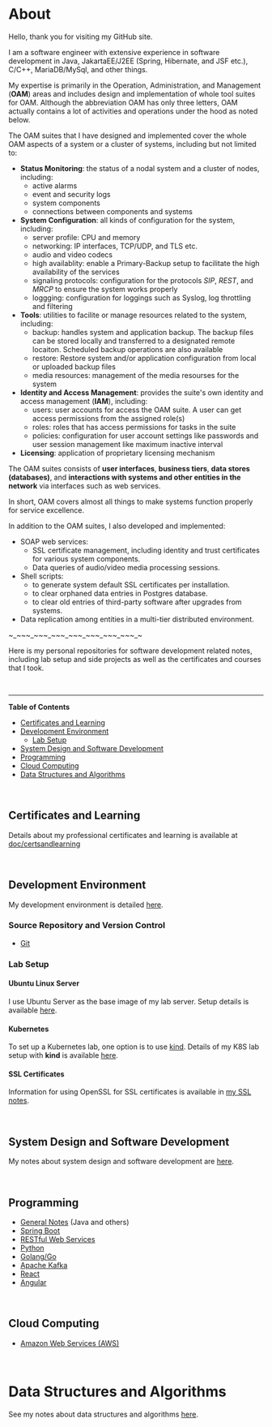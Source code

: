 <!---
ws-tang/ws-tang is a ✨ special ✨ repository because its `README.md` (this file) appears on your GitHub profile.
You can click the Preview link to take a look at your changes.
--->

# About

Hello, thank you for visiting my GitHub site.

I am a software engineer with extensive experience in software development in Java, JakartaEE/J2EE (Spring, Hibernate, and JSF etc.), C/C++, MariaDB/MySql, and other things.

My expertise is primarily in the Operation, Administration, and Management (**OAM**) areas and includes design and implementation of whole tool suites for OAM. Although the abbreviation OAM has only three letters, OAM actually contains a lot of activities and operations under the hood as noted below.

The OAM suites that I have designed and implemented cover the whole OAM aspects of a system or a cluster of systems, including but not limited to:

- **Status Monitoring**: the status of a nodal system and a cluster of nodes, including:
  - active alarms
  - event and security logs
  - system components
  - connections between components and systems
- **System Configuration**: all kinds of configuration for the system, including:
  - server profile: CPU and memory
  - networking: IP interfaces, TCP/UDP, and TLS etc.
  - audio and video codecs
  - high availablity: enable a Primary-Backup setup to facilitate the high availability of the services
  - signaling protocols: configuration for the protocols _SIP_, _REST_, and _MRCP_ to ensure the system works properly
  - loggging: configuration for loggings such as Syslog, log throttling and filtering
- **Tools**: utilities to facilite or manage resources related to the system, including:
  - backup: handles system and application backup. The backup files can be stored locally and transferred to a designated remote locaiton. Scheduled backup operations are also available
  - restore: Restore system and/or application configuration from local or uploaded backup files
  - media resources: management of the media resourses for the system
- **Identity and Access Management**: provides the suite's own identity and access management (**IAM**), including:
  - users: user accounts for access the OAM suite. A user can get access permissions from the assigned role(s)
  - roles: roles that has access permissions for tasks in the suite
  - policies: configuration for user account settings like passwords and user session management like maximum inactive interval
- **Licensing**: application of proprietary licensing mechanism

The OAM suites consists of **user interfaces**, **business tiers**, **data stores (databases)**, and **interactions with systems and other entities in the network** via interfaces such as web services.

In short, OAM covers almost all things to make systems function properly for service excellence.

In addition to the OAM suites, I also developed and implemented:

- SOAP web services:
  - SSL certificate management, including identity and trust certificates for various system components.
  - Data queries of audio/video media processing sessions.
- Shell scripts:
  - to generate system default SSL certificates per installation.
  - to clear orphaned data entries in Postgres database.
  - to clear old entries of third-party software after upgrades from systems.
- Data replication among entities in a multi-tier distributed environment.

~_~_~_~_~_~_~_~_~_~_~_~_~_~_~_~_~_~_~_~_~_~_~

Here is my personal repositories for software development related notes, including lab setup and side projects as well as the certificates and courses that I took.

<br/>

---

**Table of Contents**

- [Certificates and Learning](#certs_and_learning)
- [Development Environment](#dev_env)
  - [Lab Setup](#dev_env_lab_setup)
- [System Design and Software Development](#sysdesign_swdev)
- [Programming](#programming)
- [Cloud Computing](#cloud_computing)
- [Data Structures and Algorithms](#ds_and_algos)

<br/>

## Certificates and Learning <a name="certs_and_learning"></a>

Details about my professional certificates and learning is available at [doc/certsandlearning](doc/certsandlearning/certsandlearningdetails.md)

<br/>

## Development Environment <a name="dev_env"></a>

My development environment is detailed [here](dev/devenv.md).

### Source Repository and Version Control

- [Git](dev/git/gitnotes.md)

### Lab Setup <a name="dev_env_lab_setup"></a>

#### Ubuntu Linux Server

I use Ubuntu Server as the base image of my lab server. Setup details is available [here](lab/linuxBase.md).

#### Kubernetes

To set up a Kubernetes lab, one option is to use [kind](https://kind.sigs.k8s.io/). Details of my K8S lab setup with **kind** is available [here](lab/k8s/kuberneteslab.md).

#### SSL Certificates

Information for using OpenSSL for SSL certificates is available in [my SSL notes](lab/ssl/ssl.md).

<br/>

## System Design and Software Development <a name="sysdesign_swdev"></a>

My notes about system design and software development are [here](dev/sysdesignswdev.md).

<br/>

## Programming <a name="programming"></a>

- [General Notes](dev/generalnotes.md) (Java and others)
- [Spring Boot](dev/spring/springbootNotes.md)
- [RESTful Web Services](dev/rest/restREADME.md)
- [Python](dev/python/pythonREADME.md)
- [Golang/Go](dev/golang/golangREADME.md)
- [Apache Kafka](dev/kafka/kafkaREADME.md)
- [React](dev/react/reactREADME.md)
- [Angular](dev/angular/angularREADME.md)

<br/>

## Cloud Computing <a name="cloud_computing"></a>

- [Amazon Web Services (AWS)](dev/aws/awsnotes.md)

<br/>

# Data Structures and Algorithms <a name="ds_and_algos"></a>

See my notes about data structures and algorithms [here](dev/dsandalgos.md).

<br/>
